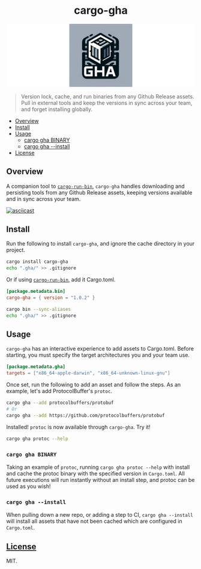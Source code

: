 <h1 align=center>cargo-gha</h1>

![cargo-gha](.github/banner.png)

> Version lock, cache, and run binaries from any Github Release assets. Pull in external tools and keep the versions in sync across your team, and forget installing globally.

- [Overview](#overview)
- [Install](#install)
- [Usage](#usage)
  - [cargo gha BINARY](#cargo-gha-crate)
  - [cargo gha --install](#cargo-gha---install)
- [License](#license)

## Overview

A companion tool to [`cargo-run-bin`](https://github.com/dustinblackman/cargo-run-bin), `cargo-gha` handles downloading
and persisting tools from any Github Release assets, keeping versions available and in sync across your team.

[![asciicast](https://asciinema.org/a/604129.svg)](https://asciinema.org/a/604129)

## Install

Run the following to install `cargo-gha`, and ignore the cache directory in your project.

```sh
cargo install cargo-gha
echo ".gha/" >> .gitignore
```

Or if using [`cargo-run-bin`](https://github.com/dustinblackman/cargo-run-bin), add it Cargo.toml.

```toml
[package.metadata.bin]
cargo-gha = { version = "1.0.2" }
```

```sh
cargo bin --sync-aliases
echo ".gha/" >> .gitignore
```

## Usage

`cargo-gha` has an interactive experience to add assets to Cargo.toml. Before starting, you must specify the target architectures you and your team use.

```toml
[package.metadata.gha]
targets = ["x86_64-apple-darwin", "x86_64-unknown-linux-gnu"]
```

Once set, run the following to add an asset and follow the steps. As an example, let's add ProtocolBuffer's `protoc`.

```sh
cargo gha --add protocolbuffers/protobuf
# Or
cargo gha --add https://github.com/protocolbuffers/protobuf
```

Installed! `protoc` is now available through `cargo-gha`. Try it!

```sh
cargo gha protoc --help
```

### `cargo gha BINARY`

Taking an example of `protoc`, running `cargo gha protoc --help` with install and cache the protoc binary with the
specified version in `Cargo.toml`. All future executions will run instantly without an install step, and protoc can be used
as you wish!

### `cargo gha --install`

When pulling down a new repo, or adding a step to CI, `cargo gha --install` will install all assets that have not been
cached which are configured in `Cargo.toml`.

## [License](./LICENSE)

MIT.
